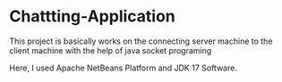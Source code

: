 # Chattting-Application
This project is basically works on the connecting server machine to the client machine with the help of java socket programing

Here, I used Apache NetBeans Platform and JDK 17 Software.
